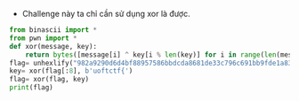 - Challenge này ta chỉ cần sử dụng xor là được.
```Python
from binascii import *
from pwn import *
def xor(message, key):
    return bytes([message[i] ^ key[i % len(key)] for i in range(len(message))])
flag= unhexlify("982a9290d6d4bf88957586bbdcda8681de33c796c691bb9fde1a83d582c886988375838aead0e8c7dc2bc3d7cd97a4")
key= xor(flag[:8], b'uoftctf{')
flag= xor(flag, key)
print(flag)
```
